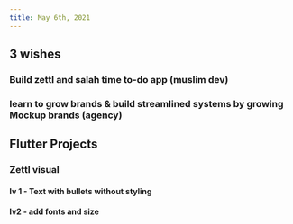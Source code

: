 ```yaml
---
title: May 6th, 2021
---
```

## 3 wishes
### Build zettl and salah time to-do app (muslim dev)
### learn to grow brands & build streamlined systems by growing Mockup brands (agency)
## Flutter Projects
### Zettl visual
#### lv 1 - Text with bullets without styling
#### lv2 - add fonts and size
